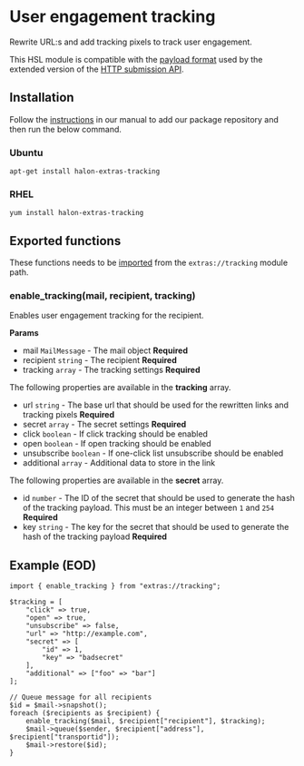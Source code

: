 # User engagement tracking

Rewrite URL:s and add tracking pixels to track user engagement.

This HSL module is compatible with the [payload format](https://docs.halon.io/submission/tracking_payload.html) used by the extended version of the [HTTP submission API](https://docs.halon.io/submission/).

## Installation

Follow the [instructions](https://docs.halon.io/manual/comp_install.html#installation) in our manual to add our package repository and then run the below command.

### Ubuntu

```
apt-get install halon-extras-tracking
```

### RHEL

```
yum install halon-extras-tracking
```

## Exported functions

These functions needs to be [imported](https://docs.halon.io/hsl/structures.html#import) from the `extras://tracking` module path.

### enable_tracking(mail, recipient, tracking)

Enables user engagement tracking for the recipient.

**Params**

- mail `MailMessage` - The mail object **Required**
- recipient `string` - The recipient **Required**
- tracking `array` - The tracking settings **Required**

The following properties are available in the **tracking** array.

- url `string` - The base url that should be used for the rewritten links and tracking pixels **Required**
- secret `array` - The secret settings **Required**
- click `boolean` - If click tracking should be enabled
- open `boolean` - If open tracking should be enabled
- unsubscribe `boolean` - If one-click list unsubscribe should be enabled
- additional `array` - Additional data to store in the link

The following properties are available in the **secret** array.

- id `number` - The ID of the secret that should be used to generate the hash of the tracking payload. This must be an integer between `1` and `254` **Required**
- key `string` - The key for the secret that should be used to generate the hash of the tracking payload **Required**

## Example (EOD)

```
import { enable_tracking } from "extras://tracking";

$tracking = [
    "click" => true,
    "open" => true,
    "unsubscribe" => false,
    "url" => "http://example.com",
    "secret" => [
        "id" => 1,
        "key" => "badsecret"
    ],
    "additional" => ["foo" => "bar"]
];

// Queue message for all recipients
$id = $mail->snapshot();
foreach ($recipients as $recipient) {
    enable_tracking($mail, $recipient["recipient"], $tracking);
    $mail->queue($sender, $recipient["address"], $recipient["transportid"]);
    $mail->restore($id);
}
```
